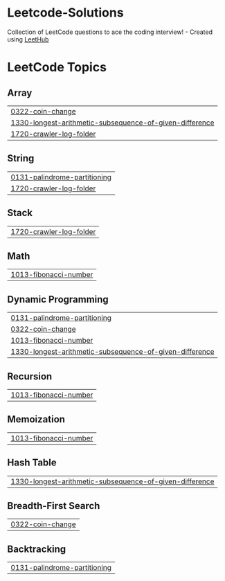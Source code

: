 # Leetcode-Solutions
Collection of LeetCode questions to ace the coding interview! - Created using [LeetHub](https://github.com/QasimWani/LeetHub)


<!---LeetCode Topics Start-->
# LeetCode Topics
## Array
|  |
| ------- |
| [0322-coin-change](https://github.com/AmoghPatel1/Leetcode-Solutions/tree/master/0322-coin-change) |
| [1330-longest-arithmetic-subsequence-of-given-difference](https://github.com/AmoghPatel1/Leetcode-Solutions/tree/master/1330-longest-arithmetic-subsequence-of-given-difference) |
| [1720-crawler-log-folder](https://github.com/AmoghPatel1/Leetcode-Solutions/tree/master/1720-crawler-log-folder) |
## String
|  |
| ------- |
| [0131-palindrome-partitioning](https://github.com/AmoghPatel1/Leetcode-Solutions/tree/master/0131-palindrome-partitioning) |
| [1720-crawler-log-folder](https://github.com/AmoghPatel1/Leetcode-Solutions/tree/master/1720-crawler-log-folder) |
## Stack
|  |
| ------- |
| [1720-crawler-log-folder](https://github.com/AmoghPatel1/Leetcode-Solutions/tree/master/1720-crawler-log-folder) |
## Math
|  |
| ------- |
| [1013-fibonacci-number](https://github.com/AmoghPatel1/Leetcode-Solutions/tree/master/1013-fibonacci-number) |
## Dynamic Programming
|  |
| ------- |
| [0131-palindrome-partitioning](https://github.com/AmoghPatel1/Leetcode-Solutions/tree/master/0131-palindrome-partitioning) |
| [0322-coin-change](https://github.com/AmoghPatel1/Leetcode-Solutions/tree/master/0322-coin-change) |
| [1013-fibonacci-number](https://github.com/AmoghPatel1/Leetcode-Solutions/tree/master/1013-fibonacci-number) |
| [1330-longest-arithmetic-subsequence-of-given-difference](https://github.com/AmoghPatel1/Leetcode-Solutions/tree/master/1330-longest-arithmetic-subsequence-of-given-difference) |
## Recursion
|  |
| ------- |
| [1013-fibonacci-number](https://github.com/AmoghPatel1/Leetcode-Solutions/tree/master/1013-fibonacci-number) |
## Memoization
|  |
| ------- |
| [1013-fibonacci-number](https://github.com/AmoghPatel1/Leetcode-Solutions/tree/master/1013-fibonacci-number) |
## Hash Table
|  |
| ------- |
| [1330-longest-arithmetic-subsequence-of-given-difference](https://github.com/AmoghPatel1/Leetcode-Solutions/tree/master/1330-longest-arithmetic-subsequence-of-given-difference) |
## Breadth-First Search
|  |
| ------- |
| [0322-coin-change](https://github.com/AmoghPatel1/Leetcode-Solutions/tree/master/0322-coin-change) |
## Backtracking
|  |
| ------- |
| [0131-palindrome-partitioning](https://github.com/AmoghPatel1/Leetcode-Solutions/tree/master/0131-palindrome-partitioning) |
<!---LeetCode Topics End-->